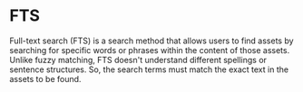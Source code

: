 # FTS

Full-text search (FTS) is a search method that allows users to find assets by searching for specific words or phrases within the content of those assets. Unlike fuzzy matching, FTS doesn't understand different spellings or sentence structures. So, the search terms must match the exact text in the assets to be found.
